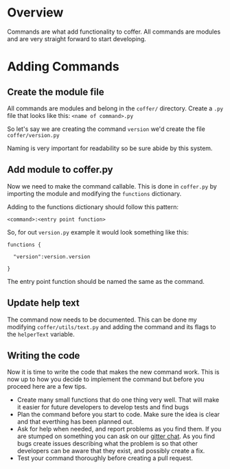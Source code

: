 # Overview

Commands are what add functionality to coffer. All commands are modules and are very straight forward to start developing. 

# Adding Commands

## Create the module file

All commands are modules and belong in the `coffer/` directory. 
Create a `.py` file that looks like this: `<name of command>.py`

So let's say we are creating the command `version` we'd create the
file `coffer/version.py`

Naming is very important for readability so be sure abide by this system.


## Add module to coffer.py

Now we need to make the command callable. This is done in `coffer.py`
by importing the module and modifying the `functions` dictionary. 

Adding to the functions dictionary should follow this pattern:

`<command>:<entry point function>`

So, for out `version.py` example it would look something like this:

```
functions {
     
  "version":version.version  

}
```

The entry point function should be named the same as the command.


## Update help text

The command now needs to be documented. This can be done my modifying
`coffer/utils/text.py` and adding the command and its flags
to the `helperText` variable. 

## Writing the code

Now it is time to write the code that makes the new command work. This is now
up to how you decide to implement the command but before you proceed here are a few tips.

- Create many small functions that do one thing very well. That will make it easier for future developers to develop tests and find bugs
- Plan the command before you start to code. Make sure the idea is clear and that everthing has been planned out.
- Ask for help when needed, and report problems as you find them. If you are stumped on something you can ask on our [gitter chat](https://gitter.im/cofferproject/Lobby).
  As you find bugs create issues describing what the problem is so that other developers can be aware that they exist, and possibly create a fix. 
- Test your command thoroughly before creating a pull request. 
